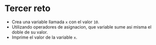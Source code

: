 # Tercer reto

- Crea una variable llamada `x` con el valor `10`.
- Utilizando operadores de asignacion, que variable sume asi misma el doble de su valor.
- Imprime el valor de la variable `x`.